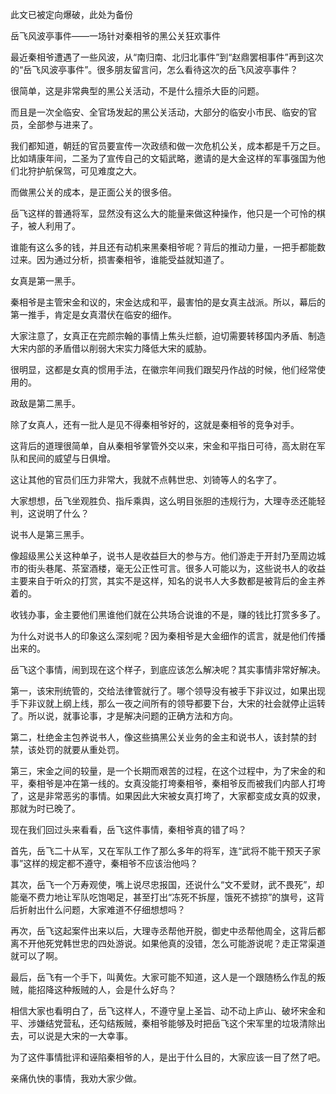 此文已被定向爆破，此处为备份

岳飞风波亭事件——一场针对秦相爷的黑公关狂欢事件

最近秦相爷遭遇了一些风波，从“南归南、北归北事件”到“赵鼎罢相事件”再到这次的“岳飞风波亭事件”。很多朋友留言问，怎么看待这次的岳飞风波亭事件？

很简单，这是非常典型的黑公关活动，不是什么擅杀大臣的问题。

而且是一次全临安、全官场发起的黑公关活动，大部分的临安小市民、临安的官员，全部参与进来了。

我们都知道，朝廷的官员要宣传一次政绩和做一次危机公关，成本都是千万之巨。比如靖康年间，二圣为了宣传自己的文韬武略，邀请的是大金这样的军事强国为他们北狩护航保驾，可见难度之大。

而做黑公关的成本，是正面公关的很多倍。

岳飞这样的普通将军，显然没有这么大的能量来做这种操作，他只是一个可怜的棋子，被人利用了。

谁能有这么多的钱，并且还有动机来黑秦相爷呢？背后的推动力量，一把手都能数过来。因为通过分析，损害秦相爷，谁能受益就知道了。

女真是第一黑手。

秦相爷是主管宋金和议的，宋金达成和平，最害怕的是女真主战派。所以，幕后的第一推手，肯定是女真潜伏在临安的细作。

大家注意了，女真正在完颜宗翰的事情上焦头烂额，迫切需要转移国内矛盾、制造大宋内部的矛盾借以削弱大宋实力降低大宋的威胁。

很明显，这都是女真的惯用手法，在徽宗年间我们跟契丹作战的时候，他们经常使用的。

政敌是第二黑手。

除了女真人，还有一批人是见不得秦相爷好的，这就是秦相爷的竞争对手。

这背后的道理很简单，自从秦相爷掌管外交以来，宋金和平指日可待，高太尉在军队和民间的威望与日俱增。

这让其他的官员们压力非常大，我就不点韩世忠、刘锜等人的名字了。

大家想想，岳飞坐观胜负、指斥乘舆，这么明目张胆的违规行为，大理寺丞还能轻判，这说明了什么？

说书人是第三黑手。

像超级黑公关这种单子，说书人是收益巨大的参与方。他们游走于开封乃至周边城市的街头巷尾、茶室酒楼，毫无公正性可言。很多人可能以为，这些说书人的收益主要来自于听众的打赏，其实不是这样，知名的说书人大多数都是被背后的金主养着的。

收钱办事，金主要他们黑谁他们就在公共场合说谁的不是，赚的钱比打赏多多了。

为什么对说书人的印象这么深刻呢？因为秦相爷是大金细作的谎言，就是他们传播出来的。

岳飞这个事情，闹到现在这个样子，到底应该怎么解决呢？其实事情非常好解决。

第一，该宋刑统管的，交给法律管就行了。哪个领导没有被手下非议过，如果出现手下非议就上纲上线，那么一夜之间所有的领导都要下台，大宋的社会就停止运转了。所以说，就事论事，才是解决问题的正确方法和方向。

第二，杜绝金主包养说书人，像这些搞黑公关业务的金主和说书人，该封禁的封禁，该处罚的就要从重处罚。

第三，宋金之间的较量，是一个长期而艰苦的过程，在这个过程中，为了宋金的和平，秦相爷是冲在第一线的。女真没能打垮秦相爷，秦相爷反而被我们内部人打垮了，这是非常恶劣的事情。如果因此大宋被女真打垮了，大家都变成女真的奴隶，那就为时已晚了。

现在我们回过头来看看，岳飞这件事情，秦相爷真的错了吗？

首先，岳飞二十从军，又在军队工作了那么多年的将军，连“武将不能干预天子家事”这样的规定都不遵守，秦相爷不应该治他吗？

其次，岳飞一个万寿观使，嘴上说尽忠报国，还说什么“文不爱财，武不畏死”，却能毫不费力地让军队吃饱喝足，甚至打出“冻死不拆屋，饿死不掳掠”的旗号，这背后折射出什么问题，大家难道不仔细想想吗？

再次，岳飞这起案件出来以后，大理寺丞帮他开脱，御史中丞帮他周全，这背后都离不开他死党韩世忠的四处游说。如果他真的没错，怎么可能游说呢？走正常渠道就可以了啊。

最后，岳飞有一个手下，叫黄佐。大家可能不知道，这人是一个跟随杨么作乱的叛贼，能招降这种叛贼的人，会是什么好鸟？

相信大家也看明白了，岳飞这样人，不遵守皇上圣旨、动不动上庐山、破坏宋金和平、涉嫌结党营私，还勾结叛贼，秦相爷能够及时把岳飞这个宋军里的垃圾清除出去，可以说是大宋的一大幸事。

为了这件事情批评和诬陷秦相爷的人，是出于什么目的，大家应该一目了然了吧。

亲痛仇快的事情，我劝大家少做。
